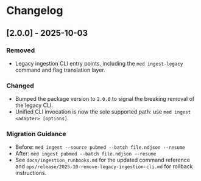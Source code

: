 # Changelog

## [2.0.0] - 2025-10-03
### Removed
- Legacy ingestion CLI entry points, including the `med ingest-legacy` command and flag translation layer.

### Changed
- Bumped the package version to `2.0.0` to signal the breaking removal of the legacy CLI.
- Unified CLI invocation is now the sole supported path: use `med ingest <adapter> [options]`.

### Migration Guidance
- Before: `med ingest --source pubmed --batch file.ndjson --resume`
- After: `med ingest pubmed --batch file.ndjson --resume`
- See `docs/ingestion_runbooks.md` for the updated command reference and `ops/release/2025-10-remove-legacy-ingestion-cli.md` for rollback instructions.
